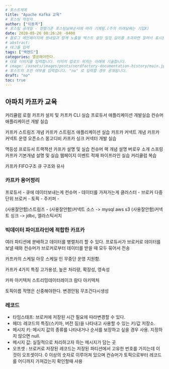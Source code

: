 ```yaml
---
# 포스트제목
title: "Apache Kafka 교육"
# 포스팅 작성자
author: ["이동옥"] 
# 포스팅 공개일 - 정렬기준 포스팅날짜순서에 따라 기재됨.(주의 미래날짜는 기입X)
date: 2020-05-26 08:26:28 -0400
# 블로그 메인페이지에 썸네일과 함께 노출될 텍스트 설정 일정 길이를 초과하면 잘려서 표시됨.
# abstract:
# 태그를 입력
tags: ["백엔드"]
categories: 열공해야한다.
# 대표 이미지를 입력합니다. 이미지 업로드 위치는 아래에 기술합니다.
# image: /assets/images/posts/nerdfactory-documentation-history/main.jpg
# 포스트의 초안 여부를 입력합니다. "no" 로 입력할 경우 공개됩니다.
draft: "no"
toc: true
---
```






## 아파치 카프카 교육



커리큘럼
로컬 카프카 설치 및 카프카 CLI 실습
프로듀서 애플리케이션 개발실습
컨슈머 애플리케이션 개발 실습

카프카 스트림즈 개념
카프카 스트림즈 애플리케이션 실습
카프카 커넥트 개념 
카프카 커넥트 운영
오픈소스 몽고디비 카프카 싱크 커넥터 개발 실습

멱등성 프로듀서 트랙잭션 카프카 설명 및 실습
컨슈머 랙 개념 설명 버로우 소개
스프링 카프카 기본개념 설명 및 실습
웹페이지 이벤트 적재 파이프라인 실습
커리큘럼 복습 



카프카 FIFO구조 큐 구조와 유사 


### 카프카 용어정리
프로듀서 - 큐에 데이터보내는게 
컨슈머 - 데이터를 가져가는게 
클러스터 - 브로커 다중 단위
브로커 - 
토픽 -
주키퍼 - 




(사용잘안함)스트림즈 - 
(사용잘안함)커넥트 소스 -> mysql aws s3 
(사용잘안함)커넥트 싱크 -> jdbc, 엘라스틱서치


### 빅데이터 파이프라인에 적합한 카프카
여러 파티션에 분배하고 데이터를 병렬처리 할 수 있다.
프로듀서가 브로커로 데이터를 보낼 때와 컨슈머가 브로커로부터 데이터를 받을 때 모두 묶어서 전송

카프카의 스케일 아웃 스케일 인 무중단 운영 지원함.



카프카 4가지 특징
고가용성, 높은 처리량, 확장성, 영속성


카파 아키텍처
스트리밍데이터레이크 
람다 아키텍처


토픽이름 작명은 신중해야한다.
변경안됨 무조건다시생성


### 레코드

- 타임스태프: 브로커에 저장된 시간 필요에 따라변경할 수 있다.
- 헤더: 레코드의 특징(스키마, 버전 등)을 나타내고 사용할 수 있는 키/값 저장소.
- 메시지 키: 메시지 값의 종류를 나타내거나 순서를 보장하고 싶을 경우 사용. 지정하지 않으면 null.
- 메시지 값: 실질적으로 처리하고자 하는 메시지가 담는 곳
- 오프셋 : 브로커로 저장된 레코드는 저장된 파티션에서 고유한 번호를 가지는데 이것이 오프셋이다. 0 이상의 숫자로 이루어져 있으며 컨슈머가 토픽으로부터 레코드를 어디까지 가져갔는지 확인할때 사용
